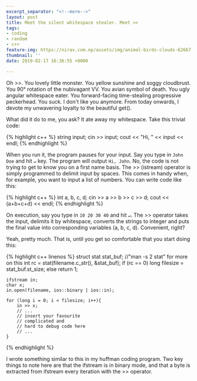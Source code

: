 ```yaml
---
excerpt_separator: "<!--more-->"
layout: post
title: Meet the silent whitespace stealer. Meet >>
tags:
- coding
- random
- c++
feature-img: https://nirav.com.np/assets/img/animal-birds-clouds-62667.jpg
thumbnail: ''
date: 2019-02-17 16:36:55 +0000

---
```

Oh >>. You lovely little monster. You yellow sunshine and soggy cloudbrust. You 90° rotation of the nubivagant VV. You avian symbol of death. You ugly angular whitespace eater. You forward-facing time-stealing progressive peckerhead. You suck. I don't like you anymore. From today onwards, I devote my unwavering loyalty to the beautiful get().
<!--more-->

What did it do to me, you ask? It ate away my whitespace. Take this trivial code:

{% highlight c++ %}
	string input;
    cin >> input;
    cout << "Hi, " << input << endl;
{% endhighlight %}

When you run it, the program pauses for your input. Say you type in `John Doe` and hit `↵` key. The program will output `Hi, John`. No, the code is not trying to get to know you on a first name basis. The >> (istream) operator is simply programmed to delimit input by spaces. This comes in handy when, for example, you want to input a list of numbers. You can write code like this:

{% highlight c++ %}
	int a, b, c, d;
    cin >> a >> b >> c >> d;
    cout << (a+b+c+d) << endl;
{% endhighlight %}

On execution, say you type in `10 20 30 40` and hit `↵`. The >> operator takes the input, delimits it by whitespace, converts the strings to integer and puts the final value into corresponding variables (a, b, c, d). Convenient, right?

Yeah, pretty much. That is, until you get so comfortable that you start doing this:

{% highlight c++ linenos %}
	struct stat stat_buf; //"man -s 2 stat" for more on this
    int rc = stat(filename.c_str(), &stat_buf);
    if (rc == 0)
    	long filesize = stat_buf.st_size;
    else
    	return 1;
        
    ifstream in;
    char x;
    in.open(filename, ios::binary | ios::in);

    for (long i = 0; i < filesize; i++){
    	in >> x;
    	// ...
        // insert your favourite
        // complicated and
        // hard to debug code here
        // ...
    }
{% endhighlight %}

I wrote something similar to this in my huffman coding program. Two key things to note here are that the ifstream is in binary mode, and that a byte is extracted from ifstream every iteration with the >> operator.

